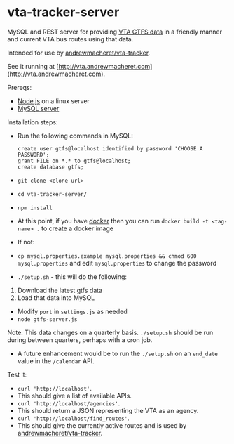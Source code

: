 # vta-tracker-server

MySQL and REST server for providing [VTA GTFS data](http://www.vta.org/getting-around/gtfs-info/gtfs-information) in a friendly manner and current VTA bus routes using that data.

Intended for use by [andrewmacheret/vta-tracker](https://github.com/andrewmacheret/vta-tracker/).

See it running at [http://vta.andrewmacheret.com](http://vta.andrewmacheret.com).

Prereqs:
* [Node.js](https://nodejs.org/) on a linux server
* [MySQL server](https://dev.mysql.com)

Installation steps:
* Run the following commands in MySQL:

  ```
  create user gtfs@localhost identified by password 'CHOOSE A PASSWORD';
  grant FILE on *.* to gtfs@localhost;
  create database gtfs;
  ```

* `git clone <clone url>`
* `cd vta-tracker-server/`
* `npm install`
* At this point, if you have [docker](https://docker.com) then you can run `docker build -t <tag-name> .` to create a docker image
* If not:
 * `cp mysql.properties.example mysql.properties && chmod 600 mysql.properties` and edit `mysql.properties` to change the password
 * `./setup.sh` - this will do the following:
  1. Download the latest gtfs data
  1. Load that data into MySQL
 * Modify `port` in `settings.js` as needed
 * `node gtfs-server.js`

Note: This data changes on a quarterly basis. `./setup.sh` should be run during between quarters, perhaps with a cron job.
* A future enhancement would be to run the `./setup.sh` on an `end_date` value in the `/calendar` API.

Test it:
* `curl 'http://localhost'`.
 * This should give a list of available APIs.
* `curl 'http://localhost/agencies'`.
 * This should return a JSON representing the VTA as an agency.
* `curl 'http://localhost/find_routes'`.
 * This should give the currently active routes and is used by [andrewmacheret/vta-tracker](https://github.com/andrewmacheret/vta-tracker/).
